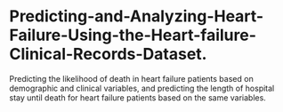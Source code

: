 # Predicting-and-Analyzing-Heart-Failure-Using-the-Heart-failure-Clinical-Records-Dataset.
Predicting the likelihood of death in heart failure patients based on demographic and clinical variables, and predicting the length of hospital stay until death for heart failure patients based on the same variables.
